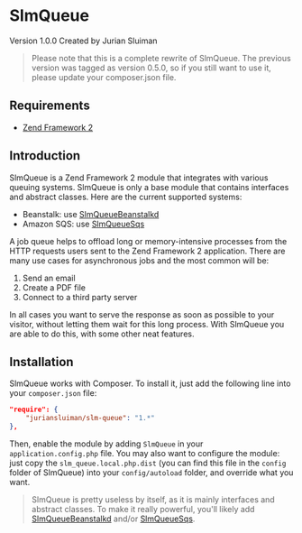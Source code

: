 SlmQueue
========
Version 1.0.0 Created by Jurian Sluiman

> Please note that this is a complete rewrite of SlmQueue. The previous version was tagged as version 0.5.0, so if you still
> want to use it, please update your composer.json file.


Requirements
------------
* [Zend Framework 2](https://github.com/zendframework/zf2)


Introduction
------------

SlmQueue is a Zend Framework 2 module that integrates with various queuing systems. SlmQueue is only a base module that
contains interfaces and abstract classes. Here are the current supported systems:

* Beanstalk: use [SlmQueueBeanstalkd](https://github.com/juriansluiman/SlmQueueBeanstalkd)
* Amazon SQS: use [SlmQueueSqs](https://github.com/juriansluiman/SlmQueueSqs)

A job queue helps to offload long or memory-intensive processes from the HTTP requests users sent to the Zend Framework 2
application. There are many use cases for asynchronous jobs and the most common will be:

1. Send an email
2. Create a PDF file
3. Connect to a third party server

In all cases you want to serve the response as soon as possible to your visitor, without letting them wait for this
long process. With SlmQueue you are able to do this, with some other neat features.


Installation
------------

SlmQueue works with Composer. To install it, just add the following line into your `composer.json` file:

```json
"require": {
	"juriansluiman/slm-queue": "1.*"
},
```

Then, enable the module by adding `SlmQueue` in your `application.config.php` file. You may also want to configure
the module: just copy the `slm_queue.local.php.dist` (you can find this file in the `config` folder of SlmQueue) into
your `config/autoload` folder, and override what you want.

> SlmQueue is pretty useless by itself, as it is mainly interfaces and abstract classes. To make it really powerful,
you'll likely add [SlmQueueBeanstalkd](https://github.com/juriansluiman/SlmQueueBeanstalkd) and/or [SlmQueueSqs](https://github.com/juriansluiman/SlmQueueSqs).
